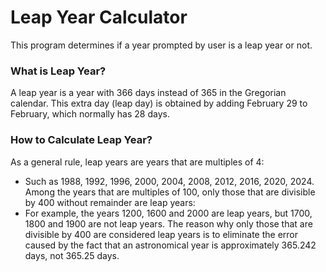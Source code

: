 # Leap Year Calculator
This program determines if a year prompted by user is a leap year or not.

### What is Leap Year?
A leap year is a year with 366 days instead of 365 in the Gregorian calendar. This extra day (leap day) is obtained by adding February 29 to February, which normally has 28 days.

### How to Calculate Leap Year?
As a general rule, leap years are years that are multiples of 4:
* Such as 1988, 1992, 1996, 2000, 2004, 2008, 2012, 2016, 2020, 2024.
Among the years that are multiples of 100, only those that are divisible by 400 without remainder are leap years:
* For example, the years 1200, 1600 and 2000 are leap years, but 1700, 1800 and 1900 are not leap years.
The reason why only those that are divisible by 400 are considered leap years is to eliminate the error caused by the fact that an astronomical year is approximately 365.242 days, not 365.25 days.
